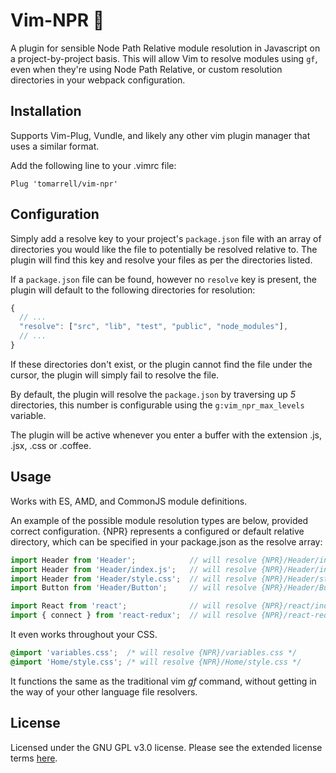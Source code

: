 # Vim-NPR :mag_right:
A plugin for sensible Node Path Relative module resolution in Javascript on a project-by-project basis. This will allow Vim to resolve modules using `gf`, even when they're using Node Path Relative, or custom resolution directories in your webpack configuration.

## Installation
Supports Vim-Plug, Vundle, and likely any other vim plugin manager that uses a similar format.

Add the following line to your .vimrc file:
```vimscript
Plug 'tomarrell/vim-npr'
```

## Configuration
Simply add a resolve key to your project's `package.json` file with an array of directories you would like the file to potentially be resolved relative to. The plugin will find this key and resolve your files as per the directories listed. 

If a `package.json` file can be found, however no `resolve` key is present, the plugin will default to the following directories for resolution:
```js
{
  // ...
  "resolve": ["src", "lib", "test", "public", "node_modules"],
  // ...
}
```
If these directories don't exist, or the plugin cannot find the file under the cursor, the plugin will simply fail to resolve the file.

By default, the plugin will resolve the `package.json` by traversing up *5* directories, this number is configurable using the `g:vim_npr_max_levels` variable.

The plugin will be active whenever you enter a buffer with the extension .js, .jsx, .css or .coffee.

## Usage
Works with ES, AMD, and CommonJS module definitions.

An example of the possible module resolution types are below, provided correct configuration. {NPR} represents a configured or default relative directory, which can be specified in your package.json as the resolve array:

```javascript
import Header from 'Header';            // will resolve {NPR}/Header/index.js
import Header from 'Header/index.js';   // will resolve {NPR}/Header/index.js
import Header from 'Header/style.css';  // will resolve {NPR}/Header/style.css
import Button from 'Header/Button';     // will resolve {NPR}/Header/Button/index.js

import React from 'react';              // will resolve {NPR}/react/index.js
import { connect } from 'react-redux';  // will resolve {NPR}/react-redux/lib/
```

It even works throughout your CSS.
```css
@import 'variables.css';  /* will resolve {NPR}/variables.css */
@import 'Home/style.css'; /* will resolve {NPR}/Home/style.css */
```

It functions the same as the traditional vim *gf* command, without getting in the way of your other language file resolvers.

## License
Licensed under the GNU GPL v3.0 license. Please see the extended license terms [here](https://www.gnu.org/licenses/gpl-3.0).
